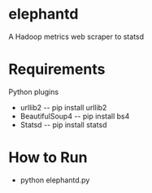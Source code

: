 elephantd
=========

A Hadoop metrics web scraper to statsd

Requirements
=========
Python plugins 
- urllib2
-- pip install urllib2
- BeautifulSoup4
-- pip install bs4
- Statsd
-- pip install statsd

How to Run
=========
- python elephantd.py
